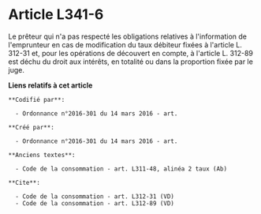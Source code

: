 # Article L341-6

Le prêteur qui n'a pas respecté les obligations relatives à l'information de l'emprunteur en cas de modification du taux
débiteur fixées à l'article L. 312-31 et, pour les opérations de découvert en compte, à l'article L. 312-89 est déchu du
droit aux intérêts, en totalité ou dans la proportion fixée par le juge.

**Liens relatifs à cet article**

	**Codifié par**:

	  - Ordonnance n°2016-301 du 14 mars 2016 - art.

	**Créé par**:

	  - Ordonnance n°2016-301 du 14 mars 2016 - art.

	**Anciens textes**:

	  - Code de la consommation - art. L311-48, alinéa 2 taux (Ab)

	**Cite**:

	  - Code de la consommation - art. L312-31 (VD)
	  - Code de la consommation - art. L312-89 (VD)
